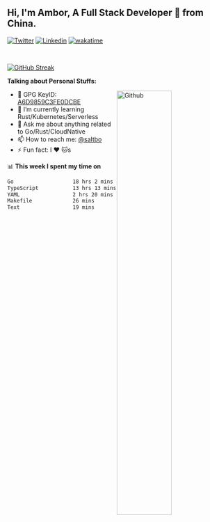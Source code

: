 ## Hi, I'm Ambor, A Full Stack Developer 🚀 from China.

[![Twitter](https://img.shields.io/badge/-saltbo-1ca0f1?style=flat&logo=twitter&logoColor=white)](https://twitter.com/rdsaltbo)
[![Linkedin](https://img.shields.io/badge/-saltbo-blue?style=flat&logo=Linkedin&logoColor=white)](https://www.linkedin.com/in/saltbo/)
[![wakatime](https://wakatime.com/badge/user/f82b1c77-faab-48cd-aef5-a12c0aff104b.svg)](https://wakatime.com/@f82b1c77-faab-48cd-aef5-a12c0aff104b)

&nbsp;  

[![GitHub Streak](http://github-readme-streak-stats.herokuapp.com?user=saltbo&hide_border=true&date_format=M%20j%5B%2C%20Y%5D)](https://git.io/streak-stats)

**Talking about Personal Stuffs:**
<!-- Any image aligned to the right. Beware the width  -->
<img width="50%" align="right" alt="Github" src="https://raw.githubusercontent.com/saltbo/saltbo/master/images/git-header.svg" />

- 🤘 GPG KeyID: [A6D9859C3FE0DCBE](https://saltbo.cn/pgp_keys.asc)
- 🌱 I’m currently learning Rust/Kubernetes/Serverless
- 💬 Ask me about anything related to Go/Rust/CloudNative
- 📫 How to reach me: [@saltbo](https://t.me/saltbo)
- ⚡ Fun fact: I :heart: :cat:s


📊 **This week I spent my time on**
<!--START_SECTION:waka-->

```txt
Go                   18 hrs 2 mins   █████████████░░░░░░░░░░░░   51.36 %
TypeScript           13 hrs 13 mins  █████████▒░░░░░░░░░░░░░░░   37.65 %
YAML                 2 hrs 20 mins   █▓░░░░░░░░░░░░░░░░░░░░░░░   06.69 %
Makefile             26 mins         ▒░░░░░░░░░░░░░░░░░░░░░░░░   01.24 %
Text                 19 mins         ▒░░░░░░░░░░░░░░░░░░░░░░░░   00.93 %
```

<!--END_SECTION:waka-->
